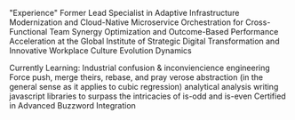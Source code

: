 "Experience"
Former Lead Specialist in Adaptive Infrastructure Modernization and Cloud-Native Microservice Orchestration for Cross-Functional Team Synergy Optimization and Outcome-Based Performance Acceleration at the Global Institute of Strategic Digital Transformation and Innovative Workplace Culture Evolution Dynamics

Currently Learning:
Industrial confusion & inconviencience engineering
Force push, merge theirs, rebase, and pray
verose abstraction (in the general sense as it applies to cubic regression)
analytical analysis
writing javascript libraries to surpass the intricacies of is-odd and is-even
Certified in Advanced Buzzword Integration
